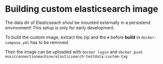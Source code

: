 # Building custom elasticsearch image

The data dir of Elasticseach shoul be mounted externally in a persistend environment! This setup is only for early development.

To build the custom image, extract the zip and the `#` before **build** in `docker-compose.yml` has to be removed.

Then the image can be uploaded with `docker login` and `docker push musicconnectionmachine/elasticsearch-testdata:custom-tag`